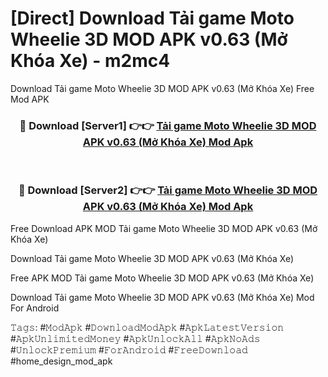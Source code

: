 # [Direct] Download Tải game Moto Wheelie 3D MOD APK v0.63 (Mở Khóa Xe) - m2mc4
Download Tải game Moto Wheelie 3D MOD APK v0.63 (Mở Khóa Xe) Free Mod APK

<div align="center">
<h3>🔴 Download [Server1] 👉👉 <a href="https://apk-comot.site?title=Tải_game_Moto_Wheelie_3D_MOD_APK_v0.63_(Mở_Khóa_Xe)">Tải game Moto Wheelie 3D MOD APK v0.63 (Mở Khóa Xe) Mod Apk</a></h3><br>

<h3>🔴 Download [Server2] 👉👉 <a href="https://apk-comot.site?title=Tải_game_Moto_Wheelie_3D_MOD_APK_v0.63_(Mở_Khóa_Xe)">Tải game Moto Wheelie 3D MOD APK v0.63 (Mở Khóa Xe) Mod Apk</a></h3>
</div>


Free Download APK MOD Tải game Moto Wheelie 3D MOD APK v0.63 (Mở Khóa Xe)

Download Tải game Moto Wheelie 3D MOD APK v0.63 (Mở Khóa Xe) 

Free APK MOD Tải game Moto Wheelie 3D MOD APK v0.63 (Mở Khóa Xe) 

Download Tải game Moto Wheelie 3D MOD APK v0.63 (Mở Khóa Xe) Mod For Android

𝚃𝚊𝚐𝚜: #𝙼𝚘𝚍𝙰𝚙𝚔 #𝙳𝚘𝚠𝚗𝚕𝚘𝚊𝚍𝙼𝚘𝚍𝙰𝚙𝚔 #𝙰𝚙𝚔𝙻𝚊𝚝𝚎𝚜𝚝𝚅𝚎𝚛𝚜𝚒𝚘𝚗 #𝙰𝚙𝚔𝚄𝚗𝚕𝚒𝚖𝚒𝚝𝚎𝚍𝙼𝚘𝚗𝚎𝚢 #𝙰𝚙𝚔𝚄𝚗𝚕𝚘𝚌𝚔𝙰𝚕𝚕 #𝙰𝚙𝚔𝙽𝚘𝙰𝚍𝚜 #𝚄𝚗𝚕𝚘𝚌𝚔𝙿𝚛𝚎𝚖𝚒𝚞𝚖 #𝙵𝚘𝚛𝙰𝚗𝚍𝚛𝚘𝚒𝚍 #𝙵𝚛𝚎𝚎𝙳𝚘𝚠𝚗𝚕𝚘𝚊𝚍 #home_design_mod_apk